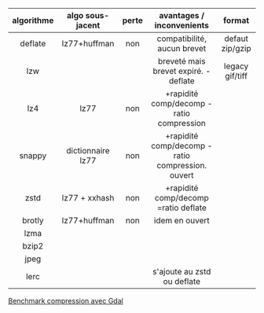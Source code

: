 | algorithme | algo sous-jacent | perte | avantages / inconvenients                      |format         |
|:----------:|:----------------:|:-----:|:----------------------------------------------:|:-------------:|
|deflate     |lz77+huffman      |non    |compatibilité, aucun brevet                     |defaut zip/gzip|
|lzw         |                  |       |breveté mais brevet expiré. -deflate            |legacy gif/tiff|
|lz4         |lz77              |non    |+rapidité comp/decomp -ratio compression        |               |
|snappy      |dictionnaire lz77 |non    |+rapidité comp/decomp -ratio compression. ouvert|               |
|zstd        |lz77 + xxhash     |non    |+rapidité comp/decomp =ratio deflate            |               |
|brotly      |lz77+huffman      |non    |idem en ouvert                                  |               |
|lzma        |                  |       |                                                |               |
|bzip2       |                  |       |                                                |               |
|jpeg        |                  |       |                                                |               |
|lerc        |                  |       |s'ajoute au zstd ou deflate                     |               |

[Benchmark compression avec Gdal](https://kokoalberti.com/articles/geotiff-compression-optimization-guide)
